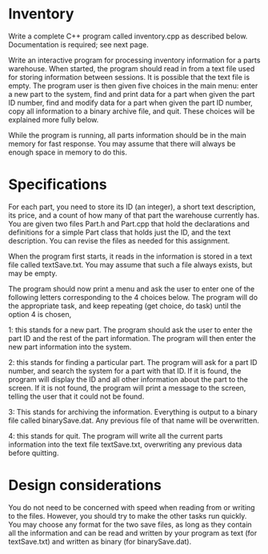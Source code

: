 # Inventory
Write a complete C++ program called inventory.cpp as described below.  Documentation is required; see next page. 
 
Write an interactive program for processing inventory information for a parts warehouse.   When started, the program should read in from a text file used for storing information between sessions.  It is possible that the text file is empty.  The program user is then given five choices in the main menu: enter a new part to the system, find and print data for a part when given the part ID number, find and modify data for a part when given the part ID number, copy all information to a binary archive file, and quit.   These choices will be explained more fully below. 
 
While the program is running, all parts information should be in the main memory for fast response.  You may assume that there will always be enough space in memory to do this.    
 
# Specifications
 
For each part, you need to store its ID (an integer), a short text description, its price, and a count of how many of that part the warehouse currently has.  You are given two files Part.h and Part.cpp that hold the declarations and definitions for a simple Part class that holds just the ID, and the text description.  You can revise the files as needed for this assignment. 
 
When the program first starts, it reads in the information is stored in a text file called textSave.txt.  You may assume that such a file always exists, but may be empty.   
 
The program should now print a menu and ask the user to enter one of the following letters corresponding to the 4 choices below.  The program will do the appropriate task, and keep repeating (get choice, do task) until the option 4 is chosen, 
 
1:  this stands for a new part.  The program should ask the user to enter the part ID and the rest of the part information.  The program will then enter the new part information into the system. 
 
2: this stands for finding a particular part.  The program will ask for a part ID number, and search the system for a part with that ID. If it is found, the program will display the ID and all other information about the part to the screen.  If it is not found, the program will print a message to the screen, telling the user that it could not be found. 
 
3: This stands for archiving the information.  Everything is output to a binary file called binarySave.dat.  Any previous file of that name will be overwritten. 
 
4: this stands for quit.  The program will write all the current parts information into the text file textSave.txt, overwriting any previous data before quitting. 
 
# Design considerations  
 
You do not need to be concerned with speed when reading from or writing to the files. However, you should try to make the other tasks run quickly.  You may choose any format for the two save files, as long as they contain all the information and can be read and written by your program as text (for textSave.txt) and written as binary (for binarySave.dat). 
